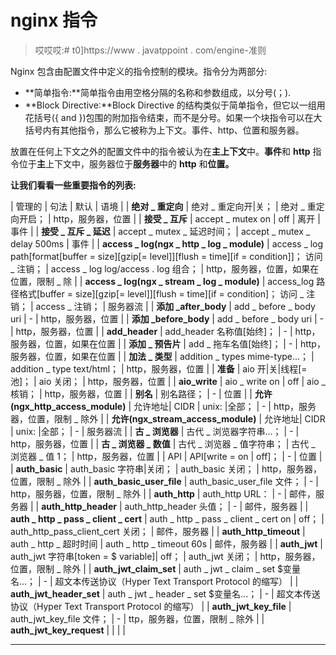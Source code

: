 # nginx 指令

> 哎哎哎:# t0]https://www . javatppoint . com/engine-准则

Nginx 包含由配置文件中定义的指令控制的模块。指令分为两部分:

*   **简单指令:**简单指令由用空格分隔的名称和参数组成，以分号(；).
*   **Block Directive:**Block Directive 的结构类似于简单指令，但它以一组用花括号({ and })包围的附加指令结束，而不是分号。如果一个块指令可以在大括号内有其他指令，那么它被称为上下文。事件、http、位置和服务器。

放置在任何上下文之外的配置文件中的指令被认为在**主上下文**中。**事件**和 **http** 指令位于**主**上下文中，服务器位于**服务器**中的 **http** 和**位置。**

**让我们看看一些重要指令的列表:**

| 管理的 | 句法 | 默认 | 语境 |
| **绝对 _ 重定向** | 绝对 _ 重定向开&#124;关； | 绝对 _ 重定向开启； | http，服务器，位置 |
| **接受 _ 互斥** | accept _ mutex on &#124; off | 离开 | 事件 |
| **接受 _ 互斥 _ 延迟** | accept _ mutex _ 延迟时间； | accept _ mutex _ delay 500ms | 事件 |
| **access _ log(ngx _ http _ log _ module)** | access _ log path[format[buffer = size][gzip[= level]][flush = time][if = condition]]；
访问 _ 注销； | access _ log log/access . log 组合； | http，服务器，位置，如果在位置，限制 _ 除 |
| **access _ log(ngx _ stream _ log _ module)** | access_log 路径格式[buffer = size][gzip[= level]][flush = time][if = condition]；
访问 _ 注销； | access _ 注销； | 服务器流 |
| **添加 _after_body** | add _ before _ body uri | - | http，服务器，位置 |
| **添加 _before_body** | add _ before _ body uri | - | http，服务器，位置 |
| **add_header** | add_header 名称值[始终]； | - | http，服务器，位置，如果在位置 |
| **添加 _ 预告片** | add _ 拖车名值[始终]； | - | http，服务器，位置，如果在位置 |
| **加法 _ 类型** | addition _ types mime-type...； | addition _ type text/html； | http，服务器，位置 |
| **准备** | aio 开&#124;关&#124;线程[=池]； | aio 关闭； | http，服务器，位置 |
| **aio_write** | aio _ write on &#124; off | aio _ 核销； | http，服务器，位置 |
| **别名** | 别名路径； | - | 位置 |
| **允许(ngx_http_access_module)** | 允许地址&#124; CIDR &#124; unix: &#124;全部； | - | http，服务器，位置，限制 _ 除外 |
| **允许(ngx_stream_access_module)** | 允许地址&#124; CIDR &#124; unix: &#124;全部； | - | 服务器流 |
| **古 _ 浏览器** | 古代 _ 浏览器字符串...； | - | http，服务器，位置 |
| **古 _ 浏览器 _ 数值** | 古代 _ 浏览器 _ 值字符串； | 古代 _ 浏览器 _ 值 1； | http，服务器，位置 |
| API | API[write = on &#124; off]； | - | 位置 |
| **auth_basic** | auth_basic 字符串&#124;关闭； | auth_basic 关闭； | http，服务器，位置，限制 _ 除外 |
| **auth_basic_user_file** | auth_basic_user_file 文件； | - | http，服务器，位置，限制 _ 除外 |
| **auth_http** | auth_http URL： | - | 邮件，服务器 |
| **auth_http_header** | auth_http_header 头值； | - | 邮件，服务器 |
| **auth _ http _ pass _ client _ cert** | auth _ http _ pass _ client _ cert on &#124; off； | auth_http_pass_client_cert 关闭； | 邮件，服务器 |
| **auth_http_timeout** | auth _ http _ 超时时间 | auth _ http _ timeout 60s | 邮件，服务器 |
| **auth_jwt** | auth_jwt 字符串[token = $ variable]&#124; off； | auth_jwt 关闭； | http，服务器，位置，限制 _ 除外 |
| **auth_jwt_claim_set** | auth _ jwt _ claim _ set $变量名...； | - | 超文本传送协议（Hyper Text Transport Protocol 的缩写） |
| **auth_jwt_header_set** | auth _ jwt _ header _ set $变量名...； | - | 超文本传送协议（Hyper Text Transport Protocol 的缩写） |
| **auth_jwt_key_file** | auth_jwt_key_file 文件； | - | ttp，服务器，位置，限制 _ 除外 |
| **auth_jwt_key_request** |  |  |  |

* * *